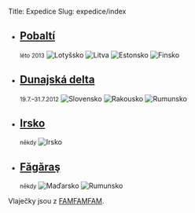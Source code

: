Title: Expedice
Slug: expedice/index

- ## [Pobaltí](../../expedice/pobalti)
  <small>léto 2013</small>
  ![Lotyšsko](../../static/images/flags/lv.png)
  ![Litva](../../static/images/flags/lt.png)
  ![Estonsko](../../static/images/flags/ee.png)
  ![Finsko](../../static/images/flags/fi.png)

- ## [Dunajská delta](../../expedice/dunajska-delta)
  <small>19.7.&ndash;31.7.2012</small>
  ![Slovensko](../../static/images/flags/sk.png)
  ![Rakousko](../../static/images/flags/at.png)
  ![Rumunsko](../../static/images/flags/ro.png)

- ## [Irsko](../../expedice/irsko)
  <small>někdy</small>
  ![Irsko](../../static/images/flags/ie.png)

- ## [Făgăraş](../../expedice/fagaras)
  <small>někdy</small>
  ![Maďarsko](../../static/images/flags/hu.png)
  ![Rumunsko](../../static/images/flags/ro.png)

Vlaječky jsou z [FAMFAMFAM](http://www.famfamfam.com/lab/icons/flags/).
